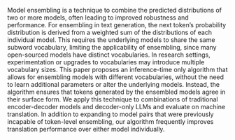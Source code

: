 Model ensembling is a technique to combine the predicted distributions of two or more models, often leading to improved robustness and performance. For ensembling in text generation, the next token’s probability distribution is derived from a weighted sum of the distributions of each individual model. This requires the underlying models to share the same subword vocabulary, limiting the applicability of ensembling, since many open-sourced models have distinct vocabularies. In research settings, experimentation or upgrades to vocabularies may introduce multiple vocabulary sizes. This paper proposes an inference-time only algorithm that allows for ensembling models with different vocabularies, without the need to learn additional parameters or alter the underlying models. Instead, the algorithm ensures that tokens generated by the ensembled models agree in their surface form. We apply this technique to combinations of traditional encoder-decoder models and decoder-only LLMs and evaluate on machine translation. In addition to expanding to model pairs that were previously incapable of token-level ensembling, our algorithm frequently improves translation performance over either model individually.